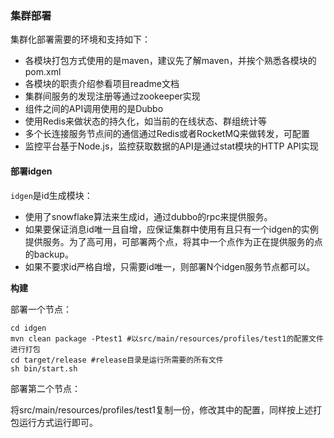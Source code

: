 ### 集群部署

集群化部署需要的环境和支持如下：

- 各模块打包方式使用的是maven，建议先了解maven，并挨个熟悉各模块的pom.xml
- 各模块的职责介绍参看项目readme文档
- 集群间服务的发现注册等通过zookeeper实现
- 组件之间的API调用使用的是Dubbo
- 使用Redis来做状态的持久化，如当前的在线状态、群组统计等
- 多个长连接服务节点间的通信通过Redis或者RocketMQ来做转发，可配置
- 监控平台基于Node.js，监控获取数据的API是通过stat模块的HTTP API实现

#### 部署idgen

`idgen`是id生成模块：

- 使用了snowflake算法来生成id，通过dubbo的rpc来提供服务。
- 如果要保证消息id唯一且自增，应保证集群中使用有且只有一个idgen的实例提供服务。为了高可用，可部署两个点，将其中一个点作为正在提供服务的点的backup。
- 如果不要求id严格自增，只需要id唯一，则部署N个idgen服务节点都可以。

<b>构建</b>

部署一个节点：

```
cd idgen
mvn clean package -Ptest1 #以src/main/resources/profiles/test1的配置文件进行打包
cd target/release #release目录是运行所需要的所有文件
sh bin/start.sh
```

部署第二个节点：

将src/main/resources/profiles/test1复制一份，修改其中的配置，同样按上述打包运行方式运行即可。
